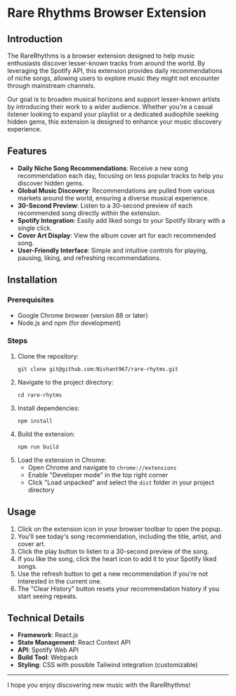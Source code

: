 # Rare Rhythms Browser Extension

## Introduction

The RareRhythms is a browser extension designed to help music enthusiasts discover lesser-known tracks from around the world. By leveraging the Spotify API, this extension provides daily recommendations of niche songs, allowing users to explore music they might not encounter through mainstream channels.

Our goal is to broaden musical horizons and support lesser-known artists by introducing their work to a wider audience. Whether you're a casual listener looking to expand your playlist or a dedicated audiophile seeking hidden gems, this extension is designed to enhance your music discovery experience.

## Features

- **Daily Niche Song Recommendations**: Receive a new song recommendation each day, focusing on less popular tracks to help you discover hidden gems.
- **Global Music Discovery**: Recommendations are pulled from various markets around the world, ensuring a diverse musical experience.
- **30-Second Preview**: Listen to a 30-second preview of each recommended song directly within the extension.
- **Spotify Integration**: Easily add liked songs to your Spotify library with a single click.
- **Cover Art Display**: View the album cover art for each recommended song.
- **User-Friendly Interface**: Simple and intuitive controls for playing, pausing, liking, and refreshing recommendations.

## Installation

### Prerequisites
- Google Chrome browser (version 88 or later)
- Node.js and npm (for development)

### Steps
1. Clone the repository:
   ```
   git clone git@github.com:Nishant967/rare-rhytms.git
   ```
2. Navigate to the project directory:
   ```
   cd rare-rhytms
   ```
3. Install dependencies:
   ```
   npm install
   ```
4. Build the extension:
   ```
   npm run build
   ```
5. Load the extension in Chrome:
   - Open Chrome and navigate to `chrome://extensions`
   - Enable "Developer mode" in the top right corner
   - Click "Load unpacked" and select the `dist` folder in your project directory

## Usage

1. Click on the extension icon in your browser toolbar to open the popup.
2. You'll see today's song recommendation, including the title, artist, and cover art.
3. Click the play button to listen to a 30-second preview of the song.
4. If you like the song, click the heart icon to add it to your Spotify liked songs.
5. Use the refresh button to get a new recommendation if you're not interested in the current one.
6. The "Clear History" button resets your recommendation history if you start seeing repeats.

## Technical Details

- **Framework**: React.js
- **State Management**: React Context API
- **API**: Spotify Web API
- **Build Tool**: Webpack
- **Styling**: CSS with possible Tailwind integration (customizable)

---

I hope you enjoy discovering new music with the RareRhythms!